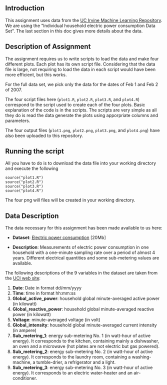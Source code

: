 ## Introduction

This assignment uses data from
the <a href="http://archive.ics.uci.edu/ml/">UC Irvine Machine
Learning Repository</a>. We are using the "Individual household
electric power consumption Data Set". The last section in this doc gives
more details about the data.

## Description of Assignment
The assignment requires us to write scripts to load the data and make four different plots. Each plot has its own script file. 
Considering that the data file is large, not requiring to load the
data in each script would have been more efficient, but this works.

For the full data set, we pick only the data for the dates of 
Feb 1 and Feb 2 of 2007.

The four script files here (`plot1.R`, `plot2.R`, `plot3.R`, and `plot4.R`) correspond to the script used 
to create each of the four plots. Basic explanation of the code is in the scripts. The
scripts are very simple as all they do is read the data generate the plots using
apporpriate columns and parameters.

The four output files (`plot1.png`, `plot2.png`, `plot3.png`, and `plot4.png`) have also been uploaded to this repository.

## Running the script
All you have to do is to download the data file into your working directory and execute the following
```
source("plot1.R")
source("plot2.R")
source("plot3.R")
source("plot4.R")
```

The four png will files will be created in your working directory.

## Data Description
The data necessary for this assignment has been made available to us here:
* <b>Dataset</b>: <a href="https://d396qusza40orc.cloudfront.net/exdata%2Fdata%2Fhousehold_power_consumption.zip">Electric power consumption</a> [20Mb]

* <b>Description</b>: Measurements of electric power consumption in
one household with a one-minute sampling rate over a period of almost
4 years. Different electrical quantities and some sub-metering values
are available.


The following descriptions of the 9 variables in the dataset are taken
from
the <a href="https://archive.ics.uci.edu/ml/datasets/Individual+household+electric+power+consumption">UCI
web site</a>:

<ol>
<li><b>Date</b>: Date in format dd/mm/yyyy </li>
<li><b>Time</b>: time in format hh:mm:ss </li>
<li><b>Global_active_power</b>: household global minute-averaged active power (in kilowatt) </li>
<li><b>Global_reactive_power</b>: household global minute-averaged reactive power (in kilowatt) </li>
<li><b>Voltage</b>: minute-averaged voltage (in volt) </li>
<li><b>Global_intensity</b>: household global minute-averaged current intensity (in ampere) </li>
<li><b>Sub_metering_1</b>: energy sub-metering No. 1 (in watt-hour of active energy). It corresponds to the kitchen, containing mainly a dishwasher, an oven and a microwave (hot plates are not electric but gas powered). </li>
<li><b>Sub_metering_2</b>: energy sub-metering No. 2 (in watt-hour of active energy). It corresponds to the laundry room, containing a washing-machine, a tumble-drier, a refrigerator and a light. </li>
<li><b>Sub_metering_3</b>: energy sub-metering No. 3 (in watt-hour of active energy). It corresponds to an electric water-heater and an air-conditioner.</li>
</ol>
